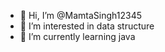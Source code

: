 - 👋 Hi, I’m @MamtaSingh12345
- 👀 I’m interested in data structure
- 🌱 I’m currently learning java

<!---
MamtaSingh12345/MamtaSingh12345 is a ✨ special ✨ repository because its `README.md` (this file) appears on your GitHub profile.
You can click the Preview link to take a look at your changes.
--->
